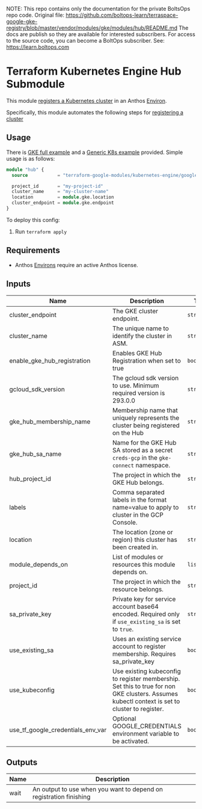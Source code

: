 <!-- note marker start -->
NOTE: This repo contains only the documentation for the private BoltsOps repo code.
Original file: https://github.com/boltops-learn/terraspace-google-gke-registry/blob/master/vendor/modules/gke/modules/hub/README.md
The docs are publish so they are available for interested subscribers.
For access to the source code, you can become a BoltOps subscriber.
See: https://learn.boltops.com

<!-- note marker end -->

# Terraform Kubernetes Engine Hub Submodule

This module [registers a Kubernetes cluster](https://cloud.google.com/anthos/multicluster-management/connect/registering-a-cluster) in an Anthos [Environ](https://cloud.google.com/anthos/multicluster-management/environs).

Specifically, this module automates the following steps for [registering a cluster](https://cloud.google.com/anthos/multicluster-management/connect/registering-a-cluster#register_cluster)

## Usage

There is [GKE full example](../../examples/simple_zonal_with_asm) and a [Generic K8s example](../../examples/simple_zonal_with_hub_kubeconfig) provided. Simple usage is as follows:

```tf
module "hub" {
  source           = "terraform-google-modules/kubernetes-engine/google//modules/hub"

  project_id       = "my-project-id"
  cluster_name     = "my-cluster-name"
  location         = module.gke.location
  cluster_endpoint = module.gke.endpoint
}
```

To deploy this config:
1. Run `terraform apply`

## Requirements

- Anthos [Environs](https://cloud.google.com/anthos/multicluster-management/environs) require an active Anthos license.



 <!-- BEGINNING OF PRE-COMMIT-TERRAFORM DOCS HOOK -->
## Inputs

| Name | Description | Type | Default | Required |
|------|-------------|------|---------|:--------:|
| cluster\_endpoint | The GKE cluster endpoint. | `string` | n/a | yes |
| cluster\_name | The unique name to identify the cluster in ASM. | `string` | n/a | yes |
| enable\_gke\_hub\_registration | Enables GKE Hub Registration when set to true | `bool` | `true` | no |
| gcloud\_sdk\_version | The gcloud sdk version to use. Minimum required version is 293.0.0 | `string` | `"296.0.1"` | no |
| gke\_hub\_membership\_name | Membership name that uniquely represents the cluster being registered on the Hub | `string` | `"gke-hub-membership"` | no |
| gke\_hub\_sa\_name | Name for the GKE Hub SA stored as a secret `creds-gcp` in the `gke-connect` namespace. | `string` | `"gke-hub-sa"` | no |
| hub\_project\_id | The project in which the GKE Hub belongs. | `string` | `""` | no |
| labels | Comma separated labels in the format name=value to apply to cluster in the GCP Console. | `string` | `""` | no |
| location | The location (zone or region) this cluster has been created in. | `string` | n/a | yes |
| module\_depends\_on | List of modules or resources this module depends on. | `list(any)` | `[]` | no |
| project\_id | The project in which the resource belongs. | `string` | n/a | yes |
| sa\_private\_key | Private key for service account base64 encoded. Required only if `use_existing_sa` is set to `true`. | `string` | `null` | no |
| use\_existing\_sa | Uses an existing service account to register membership. Requires sa\_private\_key | `bool` | `false` | no |
| use\_kubeconfig | Use existing kubeconfig to register membership. Set this to true for non GKE clusters. Assumes kubectl context is set to cluster to register. | `bool` | `false` | no |
| use\_tf\_google\_credentials\_env\_var | Optional GOOGLE\_CREDENTIALS environment variable to be activated. | `bool` | `false` | no |

## Outputs

| Name | Description |
|------|-------------|
| wait | An output to use when you want to depend on registration finishing |

 <!-- END OF PRE-COMMIT-TERRAFORM DOCS HOOK -->
